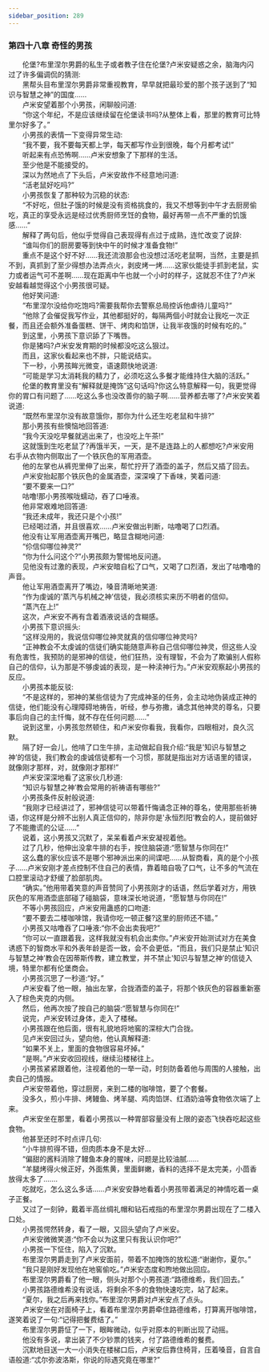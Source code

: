 ```yaml
---
sidebar_position: 289
---
```

### 第四十八章 奇怪的男孩  


　　伦堡?布里涅尔男爵的私生子或者教子住在伦堡?卢米安疑惑之余，脑海内闪过了许多偏调侃的猜测:  
　　黑帮头目布里涅尔男爵非常重视教育，早早就把最珍爱的那个孩子送到了“知识与智慧之神”的国度......  
　　卢米安望着那个小男孩，闲聊般问道:  
　　“你这个年纪，不是应该继续留在伦堡读书吗?从整体上看，那里的教育可比特里尔好多了。”  
　　小男孩的表情一下变得异常生动:  
　　“我不要，我不要每天都上学，每天都写作业到很晚，每个月都考试!”  
　　听起来有点恐怖啊……卢米安想象了下那样的生活。  
　　至少他是不能接受的。  
　　深以为然地点了下头后，卢米安故作不经意地问道:  
　　“活老鼠好吃吗?”  
　　小男孩恢复了那种较为沉稳的状态:  
　　“不好吃，但肚子饿的时候是没有资格挑食的，我又不想等到中午才去厨房偷吃，真正的享受永远是经过优秀厨师烹饪的食物，最好再带一点不严重的饥饿感……”  
　　解释了两句后，他似乎觉得自己表现得有点过于成熟，连忙改变了说辞:  
　　“谁叫你们的厨房要等到快中午的时候才准备食物!”  
　　重点不是这个好不好……我还流浪那会也没想过活吃老鼠啊，当然，主要是抓不到，真抓到了至少得想办法弄点火，剥皮烤一烤……这家伙能徒手抓到老鼠，实力或者运气可不差啊……现在距离中午也就一个小时的样子，这就忍不住了?卢米安越看越觉得这个小男孩很可疑。  
　　他好笑问道:  
　　“布里涅尔没给你吃饱吗?需要我帮你去警察总局控诉他虐待儿童吗?“  
　　“他除了会催促我写作业，其他都挺好的，每隔两個小时就会让我吃一次正餐，而且还会额外准备蛋糕、饼干、烤肉和馅饼，让我半夜饿的时候有吃的。”  
　　到这里，小男孩下意识舔了下嘴唇。  
　　你是猪吗?卢米安发育期的时候都没吃这么狠过。  
　　而且，这家伙看起来也不胖，只能说结实。  
　　下一秒，小男孩眸光微变，语速颇快地说道:  
　　“可能是学习太消耗我的精力了，必须吃这么多餐才能维持住大脑的活跃。”  
　　伦堡的教育里没有“解释就是掩饰”这句话吗?你这么特意解释一句，我更觉得你的胃口有问题了……吃这么多也没改善你的脑子啊……营养都去哪了?卢米安笑着说道:  
　　“既然布里涅尔没有故意饿你，那你为什么还生吃老鼠和牛排?”  
　　那小男孩有些懊恼地回答道:  
　　“我今天没吃早餐就逃出来了，也没吃上午茶!”  
　　这就饿到生吃老鼠了?再饿半天，一天，是不是连路上的人都想吃?卢米安用右手从衣物内侧取出了一个铁灰色的军用酒壶。  
　　他的左掌也从裤兜里伸了出来，帮忙拧开了酒壶的盖子，然后又插了回去。  
　　卢米安抬起那个铁灰色的金属酒壶，深深嗅了下香味，笑着问道:  
　　“要不要来一口?”  
　　咕噜!那小男孩喉咙蠕动，吞了口唾液。  
　　他非常艰难地回答道:  
　　“我还未成年，我还只是个小孩!”  
　　已经喝过酒，并且很喜欢……卢米安做出判断，咕噜喝了口烈酒。  
　　他没有让军用酒壶离开嘴巴，略显含糊地问道:  
　　“伱信仰哪位神灵?”  
　　“你为什么问这个?”小男孩颇为警惕地反问道。  
　　见他没有过激的表现，卢米安暗自松了口气，又喝了口烈酒，发出了咕噜噜的声音。  
　　他让军用酒壶离开了嘴边，嗓音清晰地笑道:  
　　“作为虔诚的'蒸汽与机械之神’信徒，我必须核实来历不明者的信仰。  
　　“蒸汽在上!”  
　　这次，卢米安不再有含着酒液说话的含糊感。  
　　小男孩下意识摇头:  
　　“这样没用的，我说信仰哪位神灵就真的信仰哪位神灵吗?  
　　“正神教会不太虔诚的信徒们确实能随意声称自己信仰哪位神灵，但这些人没有危害性，我预防的是邪神的信徒，他们狂热，没有理智，不会为了欺骗别人假称自己的信仰，认为那是不够虔诚的表现，是一种渎神行为。”卢米安观察起小男孩的反应。  
　　小男孩本能反驳:  
　　“不是这样的，邪神的某些信徒为了完成神圣的任务，会主动地伪装成正神的信徒，他们能没有心理障碍地祷告，听经，参与弥撒，诵念其他神灵的尊名，只要事后向自己的主忏悔，就不存在任何问题……”  
　　说到这里，小男孩忽然顿住，和卢米安你看我，我看你，四眼相对，良久沉默。  
　　隔了好一会儿，他啃了口生牛排，主动做起自我介绍:“我是'知识与智慧之神’的信徒，我们教会的虔诚信徒都有一个习惯，那就是指出对方话语里的错误，就像刚才那样，对，就像刚才那样!”  
　　卢米安深深地看了这家伙几秒道:  
　　“知识与智慧之神’教会常用的祈祷语有哪些?”  
　　小男孩条件反射般说道:  
　　“我刚才已经讲过了，邪神信徒可以带着忏悔诵念正神的尊名，使用那些祈祷语，你这样是分辨不出别人真正信仰的，除非你是'永恒烈阳’教会的人，提前做好了不能撒谎的公证……”  
　　说着，这小男孩又沉默了，呆呆看着卢米安凝视着他。  
　　过了几秒，他伸出没拿牛排的右手，按住脑袋道:“愿智慧与你同在!”  
　　这么蠢的家伙应该不是哪个邪神派出来的间谍吧……从智商看，真的是个小孩子……卢米安刚才差点控制不住自己的表情，靠着暗自吸了口气，让不多的气流在口腔里滚动才舒缓了脸部肌肉。  
　　“确实。”他用带着笑意的声音赞同了小男孩刚才的话语，然后学着对方，用铁灰色的军用酒壶底部碰了碰脑袋，意味深长地说道，“愿智慧与你同在!”  
　　不等小男孩回应，卢米安用蛊惑的口吻道:  
　　“要不要去二楼咖啡馆，我请你吃一顿正餐?这里的厨师还不错。”  
　　小男孩又咕噜吞了口唾液:“你不会出卖我吧?”  
　　“你可以一直跟着我，这样我就没有机会出卖你。”卢米安开始测试对方在美食诱惑下的智商水平和外表年龄是否一致，会不会更低，“而且，我们只是禁止'知识与智慧之神’教会在因蒂斯传教，建立教堂，并不禁止'知识与智慧之神’的信徒入境，特里尔都有伦堡商会。  
　　小男孩沉思了一秒道:“好。”  
　　卢米安看了他一眼，抽出左掌，合拢酒壶的盖子，将那个铁灰色的容器重新塞入了棕色夹克的内侧。  
　　然后，他再次按了按自己的脑袋:“愿智慧与你同在!”  
　　说完，卢米安转过身体，走入了楼梯。  
　　小男孩跟在他后面，很有礼貌地将地窖的深棕大门合拢。  
　　见卢米安回过头，望向他，他认真解释道:  
　　“如果不关上，里面的食物很容易坏掉。”  
　　“是啊。”卢米安收回视线，继续沿楼梯往上。  
　　小男孩紧紧跟着他，注视着他的一举一动，时刻防备着他与周围的人接触，出卖自己的情报。  
　　卢米安带着他，穿过厨房，来到二楼的咖啡馆，要了个套餐。  
　　没多久，煎小牛排、烤鳗鱼、烤羊腿、鸡肉馅饼、红酒奶油等食物依次端了上来。  
　　卢米安坐在那里，看着小男孩以一种胃部容量没有上限的姿态飞快吞吃起这些食物。  
　　他甚至还时不时点评几句:  
　　“小牛排煎得不错，但肉质本身不是太好…  
　　“偏甜的酱料消除了鳗鱼本身的腥味，问题是比较油腻……  
　　“羊腿烤得火候正好，外面焦黄，里面鲜嫩，香料的选择不是太完美，小茴香放得太多了…….  
　　吃就吃，怎么这么多话……卢米安安静地看着小男孩带着满足的神情吃着一桌子正餐。  
　　又过了一刻钟，戴着半高丝绸礼帽和钻石戒指的布里涅尔男爵出现在了二楼入口处。  
　　小男孩愕然转身，看了一眼，又回头望向了卢米安。  
　　卢米安微微笑道:“你不会以为这里只有我认识你吧?”  
　　小男孩一下怔住，陷入了沉默。  
　　布里涅尔男爵走到了卢米安面前，带着不加掩饰的放松道:“谢谢你，夏尔。”  
　　“我只是刚好发现他在地窖偷吃。”卢米安态度和煦地做出回应。  
　　布里涅尔男爵看了他一眼，侧头对那个小男孩道:“路德维希，我们回去。”  
　　小男孩路德维希没有说话，将剩余不多的食物快速吃完，站了起来。  
　　“夏尔，我之后再来找你。”布里涅尔男爵对卢米安点了点头。  
　　卢米安坐在对面椅子上，看着布里涅尔男爵牵住路德维希，打算离开咖啡馆，遂笑着说了一句:“记得把餐费结了。”  
　　布里涅尔男爵怔了一下，眼眸微动，似乎对原本的判断出现了动摇。  
　　他没有多说，拿出装了不少钞票的钱夹，付了路德维希的餐费。  
　　沉默地目送一大一小消失在楼梯口后，卢米安后靠住椅背，压着嗓音，自言自语般道:“忒尔弥波洛斯，你说的际遇究竟在哪里?”  
